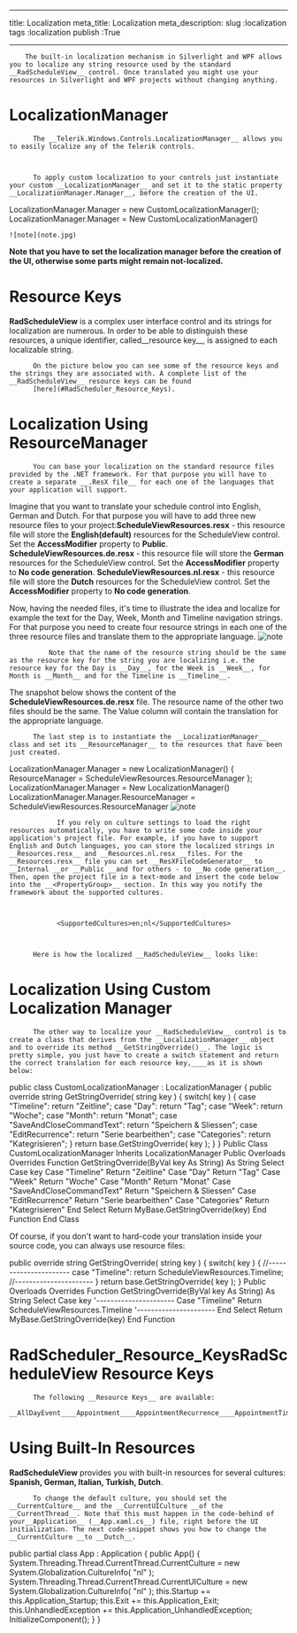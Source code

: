 ___
title: Localization
meta_title: Localization
meta_description: 
slug :localization
tags :localization
publish :True
___



        The built-in localization mechanism in Silverlight and WPF allows you to localize any string resource used by the standard __RadScheduleView__ control. Once translated you might use your resources in Silverlight and WPF projects without changing anything.
      

# LocalizationManager


          The __Telerik.Windows.Controls.LocalizationManager__ allows you to easily localize any of the Telerik controls.
        


          To apply custom localization to your controls just instantiate your custom __LocalizationManager__ and set it to the static property __LocalizationManager.Manager__, before the creation of the UI.
        
LocalizationManager.Manager = new CustomLocalizationManager();
LocalizationManager.Manager = New CustomLocalizationManager()


    ![note](note.jpg)
    	

__Note that you have to set the localization manager before the creation of the UI, otherwise some parts might remain not-localized.__

# Resource Keys

__RadScheduleView__ is a complex user interface control and its strings for localization are numerous. In order to be able to distinguish these resources, a unique identifier, called__resource key__, is assigned to each localizable string.
        


          On the picture below you can see some of the resource keys and the strings they are associated with. A complete list of the __RadScheduleView__ resource keys can be found 
          [here](#RadScheduler_Resource_Keys).
        

# Localization Using ResourceManager


          You can base your localization on the standard resource files provided by the .NET framework. For that purpose you will have to create a separate __.ResX file__ for each one of the languages that your application will support.
        

Imagine that you want to translate your schedule control into English, German and Dutch. For that purpose you will have to add three new resource files to your project:__ScheduleViewResources.resx__ - this resource file will store the __English(default)__ resources for the ScheduleView control. Set the __AccessModifier__ property to __Public__.
          __ScheduleViewResources.de.resx__ - this resource file will store the __German__ resources for the ScheduleView control. Set the __AccessModifier__ property to __No code generation__.
          __ScheduleViewResources.nl.resx__ - this resource file will store the __Dutch__ resources for the ScheduleView control. Set the __AccessModifier__ property to __No code generation__.
          

Now, having the needed files, it's time to illustrate the idea and localize for example the text for the Day, Week, Month and Timeline navigation strings. For that purpose you need to create four resource strings in each one of the three resource files and translate them to the appropriate language.
    ![note](note.jpg)
    	

         
              Note that the name of the resource string should be the same as the resource key for the string you are localizing i.e. the resource key for the Day is __Day__, for the Week is __Week__, for Month is __Month__ and for the Timeline is __Timeline__.
          

The snapshot below shows the content of the __ScheduleViewResources.de.resx__ file. The resource name of the other two files should be the same. The Value column will contain the translation for the appropriate language.
        


          The last step is to instantiate the __LocalizationManager__ class and set its __ResourceManager__ to the resources that have been just created.
        
LocalizationManager.Manager = new LocalizationManager()
{
   ResourceManager = ScheduleViewResources.ResourceManager
};
LocalizationManager.Manager = New LocalizationManager()
LocalizationManager.Manager.ResourceManager = ScheduleViewResources.ResourceManager
    ![note](note.jpg)
    	


                If you rely on culture settings to load the right resources automatically, you have to write some code inside your application's project file. For example, if you have to support English and Dutch languages, you can store the localized strings in __Resources.resx__ and __Resources.nl.resx __files. For the __Resources.resx__ file you can set __ResXFileCodeGenerator__ to __Internal __or __Public __and for others - to __No code generation__. Then, open the project file in a text-mode and insert the code below into the __<PropertyGroup>__ section. In this way you notify the framework about the supported cultures.
              


                <SupportedCultures>en;nl</SupportedCultures>
              


          Here is how the localized __RadScheduleView__ looks like:
        

#  Localization Using Custom Localization Manager


          The other way to localize your __RadScheduleView__ control is to create a class that derives from the __LocalizationManager__ object and to override its method __GetStringOverride()__. The logic is pretty simple, you just have to create a switch statement and return the correct translation for each resource key,____as it is shown below:
        
public class CustomLocalizationManager : LocalizationManager
{
   public override string GetStringOverride( string key )
   {
       switch( key )
       {
           case "Timeline":
               return "Zeitline";
           case "Day":
               return "Tag";
           case "Week":
               return "Woche";
           case "Month":
               return "Monat";
           case "SaveAndCloseCommandText":
               return "Speichern & Sliessen";
           case "EditRecurrence":
               return "Serie bearbeithen";
           case "Categories":
               return "Kategrisieren";
       }
       return base.GetStringOverride( key );
   }
}
Public Class CustomLocalizationManager
    Inherits LocalizationManager
    Public Overloads Overrides Function GetStringOverride(ByVal key As String) As String
        Select Case key
            Case "Timeline"
                Return "Zeitline"
            Case "Day"
                Return "Tag"
            Case "Week"
                Return "Woche"
            Case "Month"
                Return "Monat"
            Case "SaveAndCloseCommandText"
                Return "Speichern & Sliessen"
            Case "EditRecurrence"
                Return "Serie bearbeithen"
            Case "Categories"
                Return "Kategrisieren"
        End Select
        Return MyBase.GetStringOverride(key)
    End Function
End Class



Of course, if you don't want to hard-code your translation inside your source code, you can always use resource files:


public override string GetStringOverride( string key )
{
   switch( key )
   {
       //----------------------
       case "Timeline":
           return ScheduleViewResources.Timeline;
       //----------------------
   }
   return base.GetStringOverride( key );
}
Public Overloads Overrides Function GetStringOverride(ByVal key As String) As String
    Select Case key
        '----------------------
        Case "Timeline"
            Return ScheduleViewResources.Timeline
        '----------------------
    End Select
    Return MyBase.GetStringOverride(key)
End Function

# RadScheduler_Resource_KeysRadScheduleView Resource Keys


          The following __Resource Keys__ are available:
        __AllDayEvent____Appointment____AppointmentRecurrence____AppointmentTime____Body____Busy____Cancel____Categorize____CreateAppointment____Daily____Day____Days____DeleteAppointment____DeleteItem____DeleteItemQuestion____DeleteOccurrence____DeleteRecurringItem____DeleteRecurringItemQuestion____DeleteSeries____DurationColon____DurationDay____DurationDays____DurationHour____DurationHours____DurationMinute____DurationMinutes____DurationWeek____DurationWeeks____EditAppointment____EditParentAppointment____EditRecurrence____EditRecurrenceCommandText____EditRecurrenceRule____EndAfter____EndBy____EndColon____EndDateBeforeStart____EndTime____Event____Every____EveryDay____EveryWeekday____First____Fourth____Free____HighImportance____InvalidRecurrenceRuleMessage____InvalidRecurrenceRuleTitle____Last____LowImportance____Month____Monthly____Months____NoEndDate____Occurrences____Of____OfEvery____Ok____OpenOccurrence____OpenRecurringItem____OpenRecurringItemQuestion____OpenSeries____OutOfOffice____RangeOfRecurrence____RecurEvery____RecurrencePattern____RemoveRecurrence____SaveAndClose____SaveAndCloseCommandText____SaveAppointment____SaveRecurrence____Second____SetDayViewMode____SetMonthViewMode____SetTimelineViewMode____SetWeekViewMode____ShowAs____Start____StartColon____StartTime____Subject____Tentative____The____Third____Timeline____Untitled____Week____WeekDays____WeekendDays____Weekly____WeeksOn____Yearly__

# Using Built-In Resources

__RadScheduleView__ provides you with built-in resources for several cultures:  __Spanish, German, Italian, Turkish, Dutch__.
        


          To change the default culture, you should set the __CurrentCulture__ and the __CurrentUICulture __of the __CurrentThread__. Note that this must happen in the code-behind of your__Application__ (__App.xaml.cs__) file, right before the UI initialization. The next code-snippet shows you how to change the __CurrentCulture __to __Dutch__.
        


public partial class App : Application
{
   public App()
   {
       System.Threading.Thread.CurrentThread.CurrentCulture = new System.Globalization.CultureInfo( "nl" );
       System.Threading.Thread.CurrentThread.CurrentUICulture = new System.Globalization.CultureInfo( "nl" );
       this.Startup += this.Application_Startup;
       this.Exit += this.Application_Exit;
       this.UnhandledException += this.Application_UnhandledException;
       InitializeComponent();
   }
}
